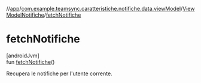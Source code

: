 //[app](../../../index.md)/[com.example.teamsync.caratteristiche.notifiche.data.viewModel](../index.md)/[ViewModelNotifiche](index.md)/[fetchNotifiche](fetch-notifiche.md)

# fetchNotifiche

[androidJvm]\
fun [fetchNotifiche](fetch-notifiche.md)()

Recupera le notifiche per l'utente corrente.
